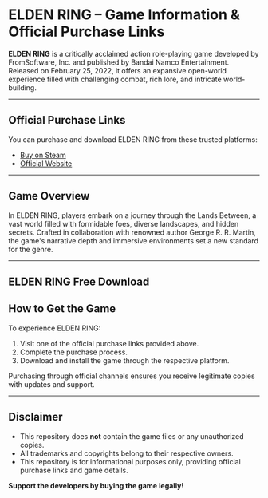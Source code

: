 # ELDEN RING – Game Information & Official Purchase Links

**ELDEN RING** is a critically acclaimed action role-playing game developed by FromSoftware, Inc. and published by Bandai Namco Entertainment. Released on February 25, 2022, it offers an expansive open-world experience filled with challenging combat, rich lore, and intricate world-building.

---

## Official Purchase Links

You can purchase and download ELDEN RING from these trusted platforms:

* [Buy on Steam](https://store.steampowered.com/app/1245620/ELDEN_RING/)
* [Official Website](https://en.bandainamcoent.eu/elden-ring/elden-ring)

---

## Game Overview

In ELDEN RING, players embark on a journey through the Lands Between, a vast world filled with formidable foes, diverse landscapes, and hidden secrets. Crafted in collaboration with renowned author George R. R. Martin, the game's narrative depth and immersive environments set a new standard for the genre.

---

## ELDEN RING Free Download

## How to Get the Game

To experience ELDEN RING:

1. Visit one of the official purchase links provided above.
2. Complete the purchase process.
3. Download and install the game through the respective platform.

Purchasing through official channels ensures you receive legitimate copies with updates and support.

---

## Disclaimer

* This repository does **not** contain the game files or any unauthorized copies.
* All trademarks and copyrights belong to their respective owners.
* This repository is for informational purposes only, providing official purchase links and game details.

**Support the developers by buying the game legally!**
